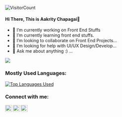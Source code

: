 ![VisitorCount](https://profile-counter.glitch.me/{aakrity17}/count.svg)

#### Hi There, This is Aakrity Chapagai👋

- 🔭 I’m currently working on Front End Stuffs
- 🌱 I’m currently learning front end stuffs.
- 👯 I’m looking to collaborate on Front End Projects...
- 🤔 I’m looking for help with UI/UX Design/Develop...
- 💬 Ask me about anything :) ...

<img src="https://github-profile-trophy.vercel.app/?username=aakrity17&theme=dracula&column=3&margin-w=15&margin-h=15%20(https://github.com/ryo-ma/github-profile-trophy)(https://github.com/ryo-ma/github-profile-trophy (https://github.com/ryo-ma/github-profile-trophy)">



### Mostly Used Languages:
[![Top Languages Used](https://github-readme-stats.vercel.app/api/top-langs/?username=aakrity17&layout=compact&theme=blue-green)](https://github.com/aakrity17)


### Connect with me:

[<img align="left" alt="aakrity17 | LinkedIn" width="22px" src="https://cdn.jsdelivr.net/npm/simple-icons@v3/icons/linkedin.svg" />](https://linkedin.com/in/aakrity17)
[<img align="left" alt="aakrity17| Twitter" width="22px" src="https://cdn.jsdelivr.net/npm/simple-icons@v3/icons/twitter.svg" />](https://twitter.com/Aakrity17)
[<img align="left" alt="aakrity.chapagai| Facebook" width="22px" src="https://cdn.jsdelivr.net/npm/simple-icons@v3/icons/facebook.svg" />](https://facebook.com//aakrity.chapagai)
<br />
